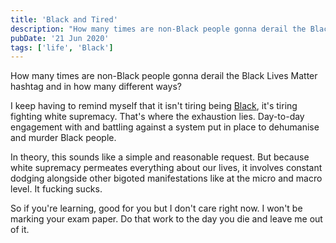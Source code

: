 ```yaml
---
title: 'Black and Tired'
description: "How many times are non-Black people gonna derail the Black Lives Matter hashtag and in how many different ways?"
pubDate: '21 Jun 2020'
tags: ['life', 'Black']
---
```


How many times are non-Black people gonna derail the Black Lives Matter hashtag and in how many different ways?

I keep having to remind myself that it isn't tiring being [Black](/jardim/black/), it's tiring fighting white supremacy. That's where the exhaustion lies. Day-to-day engagement with and battling against a system put in place to dehumanise and murder Black people.

In theory, this sounds like a simple and reasonable request. But because white supremacy permeates everything about our lives, it involves constant dodging alongside other bigoted manifestations like at the micro and macro level. It fucking sucks.

So if you're learning, good for you but I don't care right now. I won't be marking your exam paper. Do that work to the day you die and leave me out of it.